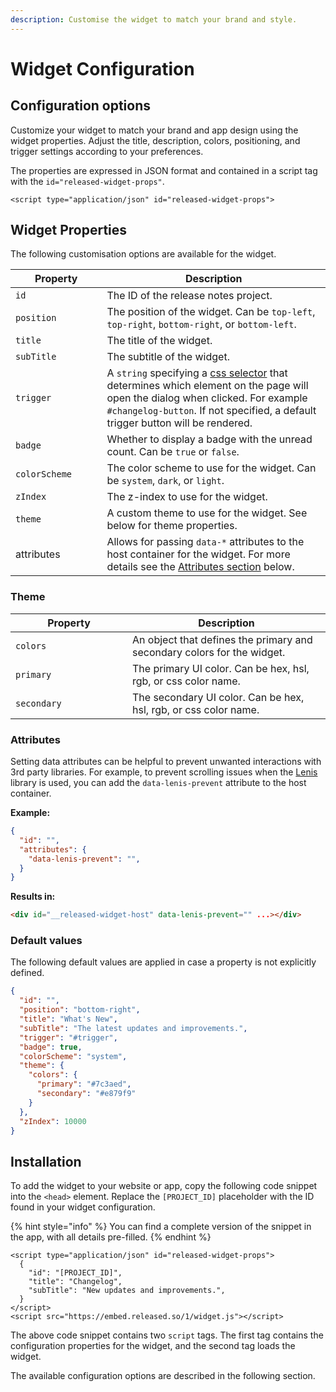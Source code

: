 ```yaml
---
description: Customise the widget to match your brand and style.
---
```


# Widget Configuration

## Configuration options

Customize your widget to match your brand and app design using the widget properties. Adjust the title, description, colors, positioning, and trigger settings according to your preferences.

The properties are expressed in JSON format and contained in a script tag with the `id="released-widget-props"`.&#x20;

```
<script type="application/json" id="released-widget-props">
```

## **Widget Properties**&#x20;

The following customisation options are available for the widget.&#x20;

<table data-full-width="false"><thead><tr><th width="170">Property</th><th width="588">Description</th></tr></thead><tbody><tr><td><code>id</code></td><td>The ID of the release notes project.</td></tr><tr><td><code>position</code></td><td>The position of the widget. Can be <code>top-left</code>, <code>top-right</code>, <code>bottom-right</code>, or <code>bottom-left</code>.</td></tr><tr><td><code>title</code></td><td>The title of the widget.</td></tr><tr><td><code>subTitle</code></td><td>The subtitle of the widget.</td></tr><tr><td><code>trigger</code></td><td>A <code>string</code> specifying a <a href="https://www.w3schools.com/cssref/css_selectors.php">css selector</a> that determines which element on the page will open the dialog when clicked. For example <code>#changelog-button</code>. If not specified, a default trigger button will be rendered. </td></tr><tr><td><code>badge</code></td><td>Whether to display a badge with the unread count. Can be <code>true</code> or <code>false</code>.</td></tr><tr><td><code>colorScheme</code></td><td>The color scheme to use for the widget. Can be <code>system</code>, <code>dark</code>, or <code>light</code>.</td></tr><tr><td><code>zIndex</code></td><td>The z-index to use for the widget.</td></tr><tr><td><code>theme</code></td><td>A custom theme to use for the widget. See below for theme properties.</td></tr><tr><td>attributes</td><td>Allows for passing <code>data-*</code> attributes to the host container for the widget. For more details see the <a href="widget-configuration.md#attributes">Attributes section</a> below. </td></tr></tbody></table>

### **Theme**&#x20;

<table><thead><tr><th width="171">Property</th><th>Description</th></tr></thead><tbody><tr><td><code>colors</code></td><td>An object that defines the primary and secondary colors for the widget.</td></tr><tr><td>      <code>primary</code></td><td>The primary UI color. Can be hex, hsl, rgb, or css color name.</td></tr><tr><td>      <code>secondary</code></td><td>The secondary UI color. Can be hex, hsl, rgb, or css color name.</td></tr></tbody></table>

### Attributes

Setting data attributes can be helpful to prevent unwanted interactions with 3rd party libraries. For example, to prevent scrolling issues when the [Lenis](https://lenis.studiofreight.com/) library is used, you can add the `data-lenis-prevent` attribute to the host container.&#x20;

**Example:**&#x20;

```json
{
  "id": "",
  "attributes": {
    "data-lenis-prevent": "",
  }
}
```

**Results in:**

```html
<div id="__released-widget-host" data-lenis-prevent="" ...></div>
```

### Default values

The following default values are applied in case a property is not explicitly defined.&#x20;

```json
{
  "id": "",
  "position": "bottom-right",
  "title": "What's New",
  "subTitle": "The latest updates and improvements.",
  "trigger": "#trigger",
  "badge": true,
  "colorScheme": "system",
  "theme": {
    "colors": {
      "primary": "#7c3aed",
      "secondary": "#e879f9"
    }
  },
  "zIndex": 10000
}
```

## Installation

To add the widget to your website or app, copy the following code snippet into the `<head>` element. Replace the `[PROJECT_ID]` placeholder with the ID found in your widget configuration.&#x20;

{% hint style="info" %}
You can find a complete version of the snippet in the app, with all details pre-filled.
{% endhint %}

```
<script type="application/json" id="released-widget-props">
  {
    "id": "[PROJECT_ID]",
    "title": "Changelog",
    "subTitle": "New updates and improvements.",
  }
</script>
<script src="https://embed.released.so/1/widget.js"></script>
```

The above code snippet contains two `script` tags. The first tag contains the configuration properties for the widget, and the second tag loads the widget.&#x20;

The available configuration options are described in the following section.
